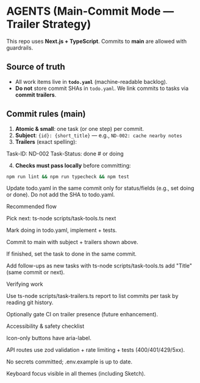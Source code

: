 # AGENTS (Main-Commit Mode — Trailer Strategy)

This repo uses **Next.js + TypeScript**. Commits to **main** are allowed with guardrails.

## Source of truth
- All work items live in **`todo.yaml`** (machine-readable backlog).
- **Do not** store commit SHAs in `todo.yaml`. We link commits to tasks via **commit trailers**.

## Commit rules (main)
1) **Atomic & small**: one task (or one step) per commit.
2) **Subject**: `{id}: {short_title}` — e.g., `ND-002: cache nearby notes`
3) **Trailers** (exact spelling):


Task-ID: ND-002
Task-Status: done # or doing

4) **Checks must pass locally** before committing:
```bash
npm run lint && npm run typecheck && npm test
```

Update todo.yaml in the same commit only for status/fields (e.g., set doing or done).
Do not add the SHA to todo.yaml.

Recommended flow

Pick next: ts-node scripts/task-tools.ts next

Mark doing in todo.yaml, implement + tests.

Commit to main with subject + trailers shown above.

If finished, set the task to done in the same commit.

Add follow-ups as new tasks with ts-node scripts/task-tools.ts add "Title" (same commit or next).

Verifying work

Use ts-node scripts/task-trailers.ts report to list commits per task by reading git history.

Optionally gate CI on trailer presence (future enhancement).

Accessibility & safety checklist

Icon-only buttons have aria-label.

API routes use zod validation + rate limiting + tests (400/401/429/5xx).

No secrets committed; .env.example is up to date.

Keyboard focus visible in all themes (including Sketch).

